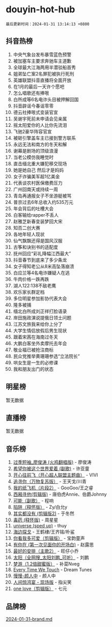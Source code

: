 # douyin-hot-hub

`最后更新时间：2024-01-31 13:14:13 +0800`

## 抖音热榜

1. 中央气象台发布暴雪蓝色预警
1. 被加塞车主要求奔驰车主道歉
1. 全球最大江海两用半潜驳船首秀
1. 姐弟坠亡案2名罪犯被执行死刑
1. 英雄联盟抖音直播将全面开放
1. 在1月的最后一天许个愿吧
1. 怎么唱歌还有捧哏
1. 白所成等6名电诈头目被押解回国
1. 抖音辟谣今春谣零零
1. 德云社捧哏式变装官宣
1. 吴谢宇死前未申请会见亲属
1. 摇太阳爱你的人比你先流泪
1. 飞驰2豪华阵容官宣
1. 被砸引擎盖车主已接到警方联系
1. 永远无法和南方的冬天和解
1. 谢幕是剧场的顶级浪漫
1. 当老公模仿我睡觉时
1. 直击缅北重大嫌犯移交现场
1. 她是她自己 然后才是妈妈
1. 女子诈骗美军超1亿美金
1. 代表谈农村医保缴费压力
1. 广州回南天或持续一周
1. 青岛再通报女子不坐游艇被骂
1. 普京过去6年总收入约535万元
1. 年会背后的吐槽大会
1. 白客输给rapper不丢人
1. 赵雅芝新春变装梦回大宋
1. 知否二创大赛
1. 各地年轻人现状
1. 仙气飘飘还得是国风汉服
1. 古筝和诀别书的适配度
1. 抚州回应“彩礼降幅江西最大”
1. 抖音春节到底来了多少条龙
1. 女子得知老公从8米高坠落崩溃
1. 白应兰等4名电诈嫌疑人在逃
1. 牛肉价格一跌再跌
1. 湖人122:138不敌老鹰
1. 欢乐家长群定档
1. 多位明星参加影协代表大会
1. 隆多被捕
1. 缅北白所成刘正祥打脸语录
1. 岸田施政演说提俄日领土问题
1. 江苏文旅我来给你上分了
1. 大学生情侣放假后男生现状
1. 跟着宋茜在海南过冬天
1. 大鹏白客坐外卖摩托去年会
1. 敬业福已被抢注商标
1. 民众党推举黄珊珊参选“立法院长”
1. 哄女生是一生的必修课
1. 我和朋友出门的状态

## 明星榜

暂无数据

## 直播榜

暂无数据

## 音乐榜

1. [过季短袖_廖俊涛 (火鸡翻唱版)](https://sf86-cdn-tos.douyinstatic.com/obj/tos-cn-ve-2774/ogQVJl0tRBKxQgZji7YClFEBrVDeHpPTWfCZbQ) - 廖俊涛
1. [希望你被这个世界爱着 (副歌)](https://sf86-cdn-tos.douyinstatic.com/obj/tos-cn-ve-2774/oUHCmWQfZlE3QQBKBeD8rCFLpJzPgCpImhsxMt) - 许亚童
1. [开心往前飞（开心超人联盟主题曲）](https://sf86-cdn-tos.douyinstatic.com/obj/tos-cn-ve-2774/9d8fb7c82cf1421fb93a9fe925275e0a) - VIVI
1. [追寻你（万物复苏版）](https://sf86-cdn-tos.douyinstatic.com/obj/tos-cn-ve-2774/oYeAZJsbjIDit9APmBg8u6uDUQnHmoCf3gbo74) - 王天戈/川青
1. [我的纸飞机（片段2）](https://sf86-cdn-tos.douyinstatic.com/obj/tos-cn-ve-2774/oM2ZrKcg2CD5AeRB2gkeXOFB1IxAGJdZPazYHf) - GooGoo/王之睿
1. [西厢寻他(剪辑版)](https://sf86-cdn-tos.douyinstatic.com/obj/tos-cn-ve-2774/oUsAVfAQKlRNxEv5qxvIB8o5qmIWUcXbzJKJhw) - 唐伯虎Annie、伯爵Johnny
1. [可能（副歌）](https://sf86-cdn-tos.douyinstatic.com/obj/tos-cn-ve-2774/cde1731888894259b333569393c2fb51) - 程响
1. [陷阱（释怀版）](https://sf86-cdn-tos.douyinstatic.com/obj/tos-cn-ve-2774/oE8C21LeZrzKLDFfQYgMzx4GAIHageG5IzayY7) - Zy/白允y
1. [其实都没有 (剪辑版2)](https://sf86-cdn-tos.douyinstatic.com/obj/tos-cn-ve-2774/oEBNQenHZtBhxYjGgUDQk0BCHTigQafgFlbQ7k) - 于冬然
1. [毒药 (释怀版)](https://sf3-cdn-tos.douyinstatic.com/obj/tos-cn-ve-2774/oYILMEAzspdZBIzy4frJNB8ZHPHWAhiwowd4Ad) - 周星星
1. [universe (sped up)](https://sf6-cdn-tos.douyinstatic.com/obj/tos-cn-ve-2774/oIQnurQLDCsdYeegkM4CKuVb23MZBXtX6QB8bv) - thuy
1. [海边探戈](https://sf86-cdn-tos.douyinstatic.com/obj/tos-cn-ve-2774/os9gE0VQCGqt6VQkZDyBBYvfSDY0QFe3vVmubn) - 王鹤棣/王齐铭/朴鲨
1. [你看我多可爱（剪辑版）](https://sf86-cdn-tos.douyinstatic.com/obj/tos-cn-ve-2774/018d241ee66a4a189b2fa9ea2fe3363d) - 宝韵童声
1. [有你在 (第一次见面你的开场白)](https://sf86-cdn-tos.douyinstatic.com/obj/tos-cn-ve-2774/oAthrQ3ClJBfI57uBoFEgNDYtNCZ0TSYQQfxQ0) - 赵露思
1. [最好的安排（主歌2）](https://sf86-cdn-tos.douyinstatic.com/obj/tos-cn-ve-2774/oMMZX1DuHpMwgoDztBmZswgQnbCeeANZxBHkFY) - 旺仔小乔
1. [太阳（全网搜_太阳刘鹏_可听）](https://sf3-cdn-tos.douyinstatic.com/obj/tos-cn-ve-2774/ogWbyIQnlBFImVbeDocRdCIYtBHlbJXgfZMvgz) - 刘鹏
1. [梦游（1.2倍甜蜜版）](https://sf6-cdn-tos.douyinstatic.com/obj/tos-cn-ve-2774/o4gyAUm8hwufoEABmwVIiQtHsFuGzAEEWtNMzo) - 补菜Nveg
1. [Every Time We Touch](https://sf86-cdn-tos.douyinstatic.com/obj/tos-cn-ve-2774/ogN6lUKQeBBfEVhIOMikG1CcJjugxk1tztZyhP) - Dream Tunes
1. [慢慢-颜人中](https://sf86-cdn-tos.douyinstatic.com/obj/tos-cn-ve-2774/ocjHNfBXdBxQNC8ZGAeoLMFTUgtBg8bkExunDC) - 颜人中
1. [人间惊鸿宴 - 现场版](https://sf6-cdn-tos.douyinstatic.com/obj/tos-cn-ve-2774/osF4mrPePAf2Yv8Wfr5fATCHZwL5h1QiGQAKwz) - 指尖笑
1. [one love（剪辑版）](https://sf3-cdn-tos.douyinstatic.com/obj/tos-cn-ve-2774/o4utbbKzHedACBQ0bkG7ZBgUvDQzbBDnYd1f1k) - 七元

## 品牌榜

[2024-01-31-brand.md](2024-01-31-brand.md)
